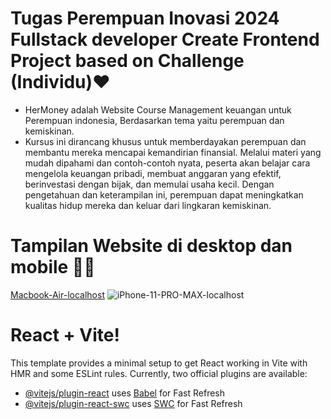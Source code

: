 # Tugas Perempuan Inovasi 2024 Fullstack developer Create Frontend Project based on Challenge (Individu)❤️
- HerMoney adalah Website Course Management keuangan untuk Perempuan indonesia, Berdasarkan tema yaitu perempuan dan kemiskinan.
- Kursus ini dirancang khusus untuk memberdayakan perempuan dan membantu mereka mencapai kemandirian finansial. Melalui materi yang mudah dipahami dan contoh-contoh nyata, peserta akan belajar cara mengelola keuangan pribadi, membuat anggaran yang efektif, berinvestasi dengan bijak, dan memulai usaha kecil. Dengan pengetahuan dan keterampilan ini, perempuan dapat meningkatkan kualitas hidup mereka dan keluar dari lingkaran kemiskinan.

# Tampilan Website di desktop dan mobile 👩‍💻
[Macbook-Air-localhost](https://github.com/user-attachments/assets/5ec54903-42b7-4bf8-9b78-fc6a577d4029)
![iPhone-11-PRO-MAX-localhost](https://github.com/user-attachments/assets/87262b7e-a16f-4af0-8116-39025660ea11)

# React + Vite!
This template provides a minimal setup to get React working in Vite with HMR and some ESLint rules.
Currently, two official plugins are available:
- [@vitejs/plugin-react](https://github.com/vitejs/vite-plugin-react/blob/main/packages/plugin-react/README.md) uses [Babel](https://babeljs.io/) for Fast Refresh
- [@vitejs/plugin-react-swc](https://github.com/vitejs/vite-plugin-react-swc) uses [SWC](https://swc.rs/) for Fast Refresh




  
